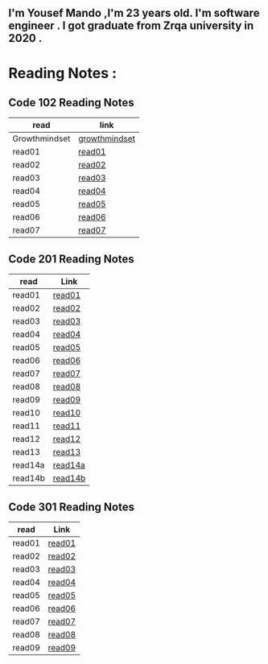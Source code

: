 ##  I'm Yousef Mando ,I'm 23 years old. I'm software engineer . I got graduate from Zrqa university in 2020 . 

# Reading Notes :
## Code 102 Reading Notes

| read          | link                                                                            |
|---            |---                                                                              | 
| Growthmindset | [growthmindset](./102/growthmindset.md)   |
|  read01       | [read01](./102/read01.md)                 |   
| read02        | [read02](./102/read02.md)                 |  
|  read03       | [read03](./102/read03.md)                 |   
| read04        | [read04](./102/read04.md)                 |  
|  read05       | [read05](./102/read05.md)                 |   
| read06        | [read06](./102/read06.md)                 |  
| read07        | [read07](./102/read07.md)                 |


## Code 201 Reading Notes

| read          | Link                                                                            | 
| ------------- | ---------------                                                                 |
| read01        | [read01](./201/read01.md)     | 
| read02        | [read02](./201/read02.md)     | 
| read03        | [read03](./201/read03.md)     | 
| read04        | [read04](./201/read04.md)     | 
| read05        | [read05](./201/read05.md)     | 
| read06        | [read06](./201/read06.md)     | 
| read07        | [read07](./201/read07.md)     | 
| read08        | [read08](./201/read08.md)     | 
| read09        | [read09](./201/read09.md)     | 
| read10        | [read10](./201/read10.md)     | 
| read11        | [read11](./201/read11.md)     | 
| read12        | [read12](./201/read12.md)     | 
| read13        | [read13](./201/read13.md)     | 
| read14a       | [read14a](./201/read14a.md)   | 
| read14b       | [read14b](./201/read14b.md)   | 


## Code 301 Reading Notes

| read          | Link                                                                            | 
| ------------- | ---------------                                                                 |
| read01        | [read01](./301/read01.md)     | 
| read02        | [read02](./301/read02.md)     | 
| read03        | [read03](./301/read03.md)     | 
| read04        | [read04](./301/read04.md)     |
| read05        | [read05](./301/read05.md)     | 
| read06        | [read06](./301/read06.md)     | 
| read07        | [read07](./301/read07.md)     | 
| read08        | [read08](./301/read08.md)     |
| read09        | [read09](./301/read09.md)     |  